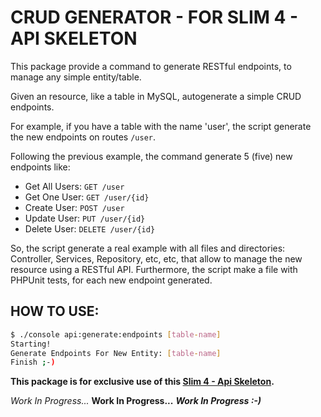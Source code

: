 # CRUD GENERATOR - FOR SLIM 4 - API SKELETON

This package provide a command to generate RESTful endpoints, to manage any simple entity/table.

Given an resource, like a table in MySQL, autogenerate a simple CRUD endpoints.

For example, if you have a table with the name 'user', the script generate the new endpoints on routes `/user`.

Following the previous example, the command generate 5 (five) new endpoints like:

- Get All Users: `GET /user`
- Get One User: `GET /user/{id}`
- Create User: `POST /user`
- Update User: `PUT /user/{id}`
- Delete User: `DELETE /user/{id}`

So, the script generate a real example with all files and directories: Controller, Services, Repository, etc, etc, that allow to manage the new resource using a RESTful API.
Furthermore, the script make a file with PHPUnit tests, for each new endpoint generated.


## HOW TO USE:

```bash
$ ./console api:generate:endpoints [table-name]
Starting!
Generate Endpoints For New Entity: [table-name]
Finish ;-)
```

**This package is for exclusive use of this [Slim 4 - Api Skeleton](https://github.com/maurobonfietti/slim4-api-skeleton).**

*Work In Progress...*
**Work In Progress...**
***Work In Progress :-)***

